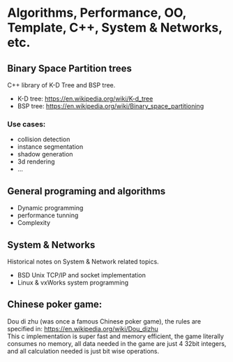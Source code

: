# Algorithms, Performance, OO, Template, C++, System & Networks, etc.

## Binary Space Partition trees
C++ library of K-D Tree and BSP tree.  
  * K-D tree: https://en.wikipedia.org/wiki/K-d_tree  
  * BSP tree: https://en.wikipedia.org/wiki/Binary_space_partitioning  


### Use cases:  
  * collision detection  
  * instance segmentation  
  * shadow generation  
  * 3d rendering  
  * ...


## General programing and algorithms
  * Dynamic programming  
  * performance tunning  
  * Complexity 


## System & Networks
Historical notes on System & Network related topics.  
  * BSD Unix TCP/IP and socket implementation  
  * Linux & vxWorks system programming  


## Chinese poker game:
Dou di zhu (was once a famous Chinese poker game), the rules are specified in: https://en.wikipedia.org/wiki/Dou_dizhu  
This c implementation is super fast and memory efficient, the game literally consumes no memory, all data needed in the game are just 4 32bit integers, and all calculation needed is just bit wise operations.  


